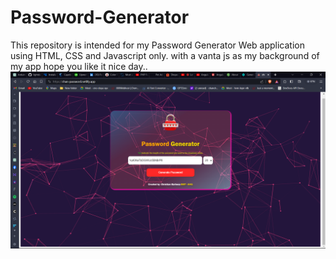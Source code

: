 # Password-Generator
This repository is intended for my Password Generator Web application using HTML, CSS and Javascript only. with a vanta js as my background of my app hope you like it nice day..
![Local Image](./Screenshots/pic1.png)
